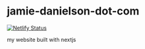 # jamie-danielson-dot-com

[![Netlify Status](https://api.netlify.com/api/v1/badges/225819a4-1e64-41f6-9fb6-f2b8cd66143b/deploy-status)](https://app.netlify.com/sites/jamied-website/deploys)

my website built with nextjs

